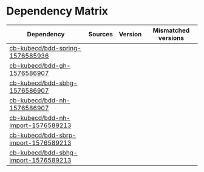 # Dependency Matrix

Dependency | Sources | Version | Mismatched versions
---------- | ------- | ------- | -------------------
[cb-kubecd/bdd-spring-1576585936](https://github.com/cb-kubecd/bdd-spring-1576585936.git) |  | []() | 
[cb-kubecd/bdd-gh-1576586907](https://github.com/cb-kubecd/bdd-gh-1576586907.git) |  | []() | 
[cb-kubecd/bdd-sbhg-1576586907](https://github.com/cb-kubecd/bdd-sbhg-1576586907.git) |  | []() | 
[cb-kubecd/bdd-nh-1576586907](https://github.com/cb-kubecd/bdd-nh-1576586907.git) |  | []() | 
[cb-kubecd/bdd-nh-import-1576589213](https://github.com/cb-kubecd/bdd-nh-import-1576589213.git) |  | []() | 
[cb-kubecd/bdd-sbrp-import-1576589213](https://github.com/cb-kubecd/bdd-sbrp-import-1576589213.git) |  | []() | 
[cb-kubecd/bdd-sbhg-import-1576589213](https://github.com/cb-kubecd/bdd-sbhg-import-1576589213.git) |  | []() | 
